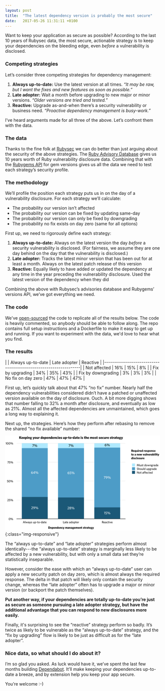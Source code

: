 ```yaml
---
layout: post
title:  "The latest dependency version is probably the most secure"
date:   2017-05-26 11:31:11 +0100
---
```


Want to keep your application as secure as possible? According to the last 10 years of Rubysec data, the most secure, actionable strategy is to keep your dependencies on the bleeding edge, even _before_ a vulnerability is disclosed.


### Competing strategies

Let’s consider three competing strategies for dependency management:

1. **Always up-to-date:** Use the latest version at all times. _“It may be raw, but I want the fixes and new features as soon as possible.”_
2. **Late adopter:** Wait a month before upgrading to new major or minor versions. _“Older versions are tried and tested.”_
3. **Reactive:** Upgrade as-and-when there’s a security vulnerability or business need. _“Proactive dependency management is busy-work.”_

I’ve heard arguments made for all three of the above. Let’s confront them with the data.


### The data

Thanks to the fine folk at [Rubysec][rubysec] we can do better than just arguing about the security of the above strategies. The [Ruby Advisory Database][ruby-advisory-db] gives us 10 years worth of Ruby vulnerability disclosure data. Combining that with the [Rubygems API][rubygems-api] for gem versions gives us all the data we need to test each strategy’s security profile.


### The methodology

We’ll profile the position each strategy puts us in on the day of a vulnerability disclosure. For each strategy we’ll calculate:

- The probability our version isn’t affected
- The probability our version can be fixed by updating same-day
- The probability our version can only be fixed by downgrading
- The probability no fix exists on day zero (same for all options)

First up, we need to rigorously define each strategy:

1. **Always up-to-date:** Always on the latest version the day _before_ a security vulnerability is disclosed. (For fairness, we assume they are one day behind on the day that the vulnerability is disclosed.)
2. **Late adopter:** Tracks the latest minor version that has been out for at least a month. Always on the latest patch release of this version
3. **Reactive:** Equally likely to have added or updated the dependency at any time in the year preceding the vulnerability disclosure. Used the latest version of the dependency when they did

Combining the above with Rubysec’s advisories database and Rubygems’ versions API, we’ve got everything we need.


### The code

We've [open-sourced][jupyter-notebook] the code to replicate all of the results below. The code is heavily commented, so anybody should be able to follow along. The repo contains full setup instructions and a Dockerfile to make it easy to get up and running. If you want to experiment with the data, we'd love to hear what you find.


### The results

|                    | Always up-to-date | Late adopter | Reactive |
|------------------------------------------------------------------|
| Not affected       | 16%               | 15%          | 8%       |
| Fix by upgrading   | 34%               | 35%          | 43%      |
| Fix by downgrading | 3%                | 3%           | 3%       |
| No fix on day zero | 47%               | 47%          | 47%      |

First up, let’s quickly talk about that 47% “no fix” number. Nearly half the dependency vulnerabilities considered didn’t have a patched or unaffected version available on the day of disclosure. Ouch. A bit more digging shows that number falling to 32% a month after disclosure, and eventually as low as 21%. Almost all the affected dependencies are unmaintained, which goes a long way to explaining it.

Next up, the strategies. Here’s how they perform after rebasing to remove the shared “no fix available” number:

![Dependency management strategy comparison chart](/images/blog/dependency-management-strategy-comparison.png){:class="img-responsive"}

The “always up-to-date” and “late adopter” strategies perform almost identically---the “always up-to-date” strategy is marginally less likely to be affected by a new vulnerability, but with only a small data set they’re statistically inseparable.

However, consider the ease with which an “always up-to-date” user can apply a new security patch on day zero, which is almost always the required response. The delta in that patch will likely only contain the security change, whereas the “late adopter” often has to upgrade a major or minor version (or backport the patch themselves).

**Put another way, if your dependencies are totally up-to-date you’re just as secure as someone pursuing a late adopter strategy, but have the additional advantage that you can respond to new disclosures more easily.**

Finally, it's surprising to see the “reactive” strategy perform so badly. It’s twice as likely to be vulnerable as the “always up-to-date” strategy, and the “fix by upgrading” flow is likely to be just as difficult as for the “late adopter”.

### Nice data, so what should I do about it?

I’m so glad you asked. As luck would have it, we’ve spent the last few months building [Dependabot][dependabot]. It’ll make keeping your dependencies up-to-date a breeze, and by extension help you keep your app secure.

You’re welcome :-)

[rubysec]: https://rubysec.com/
[ruby-advisory-db]: https://github.com/rubysec/ruby-advisory-db
[rubygems-api]: http://guides.rubygems.org/rubygems-org-api/#gem-version-methods
[jupyter-notebook]: https://github.com/dependabot/gem-vulnerability-analysis/blob/master/notebooks/vulnerability-analysis.ipynb
[dependabot]: https://dependabot.com/

<style>
table {
  margin: 0 auto 2rem auto;
}

th, td {
  text-align: right;
  padding: 0.2rem 0.6rem;
}

td:first-child {
  text-align: left;
}

@media only screen and (max-width : 767px) {
  table {
    font-size: 0.9rem;
    line-height: 1.2rem;
  }

  th, td {
    padding: 0.6rem;
  }
}
</style>
